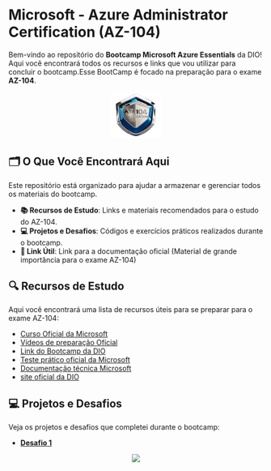 # Microsoft - Azure Administrator Certification (AZ-104)

Bem-vindo ao repositório do **Bootcamp Microsoft Azure Essentials** da DIO! Aqui você encontrará todos os recursos e links que vou utilizar para concluir o bootcamp.Esse BootCamp é focado na preparação para o exame **AZ-104**.
<p align="center">
<img width="100" src="https://github.com/iurynovarino/Az104/blob/main/bras%C3%A3oAz104.png"> 
</p>

## 🗂️ O Que Você Encontrará Aqui

Este repositório está organizado para ajudar a armazenar e gerenciar todos os materiais do bootcamp.

- **📚 Recursos de Estudo**: Links e materiais recomendados para o estudo do AZ-104.
- **💻 Projetos e Desafios**: Códigos e exercícios práticos realizados durante o bootcamp.
- **🔗 Link Útil**: Link para a documentação oficial (Material de grande importância para o exame AZ-104)

## 🔍 Recursos de Estudo

Aqui você encontrará uma lista de recursos úteis para se preparar para o exame AZ-104:

- [Curso Oficial da Microsoft](https://learn.microsoft.com/pt-br/training/courses/az-104t00)
- [Vídeos de preparação Oficial](https://learn.microsoft.com/en-us/shows/exam-readiness-zone/preparing-for-az-104-manage-azure-identities-and-governance-1-of-5)
- [Link do Bootcamp da DIO](https://web.dio.me/track/microsoft-az-104-certification)
- [Teste prático oficial da Microsoft](https://learn.microsoft.com/pt-br/credentials/certifications/azure-administrator/practice/assessment?assessment-type=practice&assessmentId=21&practice-assessment-type=certification)
- [Documentação técnica Microsoft](https://learn.microsoft.com/pt-br/docs/)
- [site oficial da DIO](https://web.dio.me/)


## 💻 Projetos e Desafios

Veja os projetos e desafios que completei durante o bootcamp:

- [**Desafio 1**](https://github.com/iurynovarino/Az104/blob/main/desafio1.md)

<p align="center">
<img width="400" src="https://c.tenor.com/hPN0rA8xC5wAAAAM/work-homework.gif">
</p>
